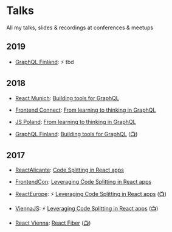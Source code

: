 # Talks

All my talks, slides & recordings at conferences & meetups

## 2019

* [GraphQL Finland](https://graphql-finland.fi/): ⚡️ tbd

## 2018

* [React Munich](https://www.meetup.com/ReactJS-Meetup-Munich): [Building tools for GraphQL](https://speakerdeck.com/glennreyes/graphqlfinland-building-tools-for-graphql)

* [Frontend Connect](https://frontend-con.io/): [From learning to thinking in GraphQL](https://speakerdeck.com/glennreyes/from-learning-to-thinking-in-graphql)

* [JS Poland](https://js-poland.pl): [From learning to thinking in GraphQL](https://speakerdeck.com/glennreyes/from-learning-to-thinking-in-graphql)

* [GraphQL Finland](https://graphql-finland.fi/): [Building tools for GraphQL](https://speakerdeck.com/glennreyes/graphqlfinland-building-tools-for-graphql) ([📺](https://youtu.be/BeQ5CjzCaUg))


## 2017

* [ReactAlicante](http://reactalicante.es/): [Code Splitting in React apps](https://speakerdeck.com/glennreyes/code-splitting-in-react-apps)

* [FrontendCon](http://frontend-con.io/): [Leveraging Code Splitting in React apps](https://speakerdeck.com/glennreyes/leveraging-code-splitting-in-react-apps)

* [ReactEurope](https://react-europe.org): ⚡️ [Leveraging Code Splitting in React apps](https://glennreyes.github.io/talks/packages/2017-05-19-leveraging-code-splitting-in-react-apps) ([📺](https://youtu.be/lj1WTv1Qq1c))

* [ViennaJS](https://www.meetup.com/viennajs): ⚡️ [Leveraging Code Splitting in React apps](https://glennreyes.github.io/talks/packages/2017-05-03-leveraging-code-splitting-in-react-apps) ([📺](https://pusher.com/sessions/meetup/viennajs/leveraging-code-splitting-in-react-apps))

* [React Vienna](https://www.meetup.com/reactvienna): [React Fiber](https://speakerdeck.com/glennreyes/react-fiber) ([📺](https://youtu.be/mbdX6xweKnc))
